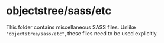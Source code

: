 # objectstree/sass/etc

This folder contains miscellaneous SASS files. Unlike `"objectstree/sass/etc"`, these files
need to be used explicitly.
